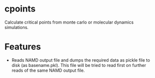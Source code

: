 cpoints
=======

Calculate critical points from monte carlo or molecular dynamics simulations.

Features
========

* Reads NAMD output file and dumps the required data as pickle file to disk
  (as basename.pkl). This file will be tried to read first on further reads of
  the same NAMD output file.
